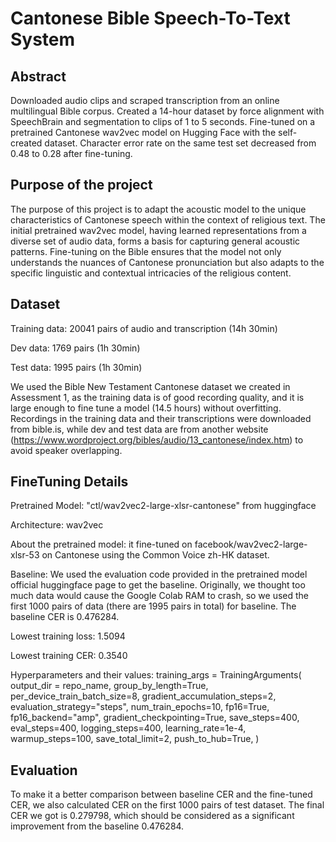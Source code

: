 # Cantonese Bible Speech-To-Text System

## Abstract 
Downloaded audio clips and scraped transcription from an online multilingual Bible corpus. 
Created a 14-hour dataset by force alignment with SpeechBrain and segmentation to clips of 1 to 5 seconds. 
Fine-tuned on a pretrained Cantonese wav2vec model on Hugging Face with the self-created dataset. 
Character error rate on the same test set decreased from 0.48 to 0.28 after fine-tuning. 

## Purpose of the project 
The purpose of this project is to adapt the acoustic model to the unique characteristics of Cantonese speech within the context of religious text. The initial pretrained wav2vec model, having learned representations from a diverse set of audio data, forms a basis for capturing general acoustic patterns. Fine-tuning on the Bible ensures that the model not only understands the nuances of Cantonese pronunciation but also adapts to the specific linguistic and contextual intricacies of the religious content.

## Dataset 
Training data: 20041 pairs of audio and transcription (14h 30min)

Dev data: 1769 pairs (1h 30min)

Test data: 1995 pairs (1h 30min)

We used the Bible New Testament Cantonese dataset we created in Assessment 1, as the training data is of good recording quality, and it is large enough to fine tune a model (14.5 hours) without overfitting. Recordings in the training data and their transcriptions were downloaded from bible.is, while dev and test data are from another website (https://www.wordproject.org/bibles/audio/13_cantonese/index.htm) to avoid speaker overlapping. 


## FineTuning Details 
Pretrained Model: "ctl/wav2vec2-large-xlsr-cantonese" from huggingface 

Architecture: wav2vec 

About the pretrained model: it fine-tuned on facebook/wav2vec2-large-xlsr-53 on Cantonese using the Common Voice zh-HK dataset. 

Baseline: We used the evaluation code provided in the pretrained model official huggingface page to get the baseline. Originally, we thought too much data would cause the Google Colab RAM to crash, so we used the first 1000 pairs of data (there are 1995 pairs in total) for baseline. The baseline CER is 0.476284.

Lowest training loss: 1.5094 

Lowest training CER: 0.3540

Hyperparameters and their values:
training_args = TrainingArguments(
  output_dir = repo_name,
  group_by_length=True,
  per_device_train_batch_size=8,
  gradient_accumulation_steps=2,
  evaluation_strategy="steps",
  num_train_epochs=10,
  fp16=True,
  fp16_backend="amp",
  gradient_checkpointing=True,
  save_steps=400,
  eval_steps=400,
  logging_steps=400,
  learning_rate=1e-4,
  warmup_steps=100,
  save_total_limit=2,
  push_to_hub=True,
)

## Evaluation 
To make it a better comparison between baseline CER and the fine-tuned CER, we also calculated CER on the first 1000 pairs of test dataset. The final CER we got is 0.279798, which should be considered as a significant improvement from the baseline 0.476284. 
